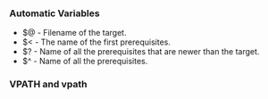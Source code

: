 ### Automatic Variables ###

* $@ - Filename of the target.
* $< - The name of the first prerequisites.
* $? - Name of all the prerequisites that are newer than the target.
* $^ - Name of all the prerequisites.

### VPATH and vpath ###
